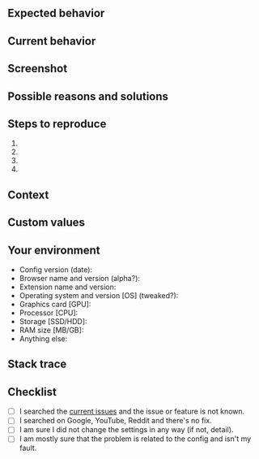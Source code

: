 <!--- Provide a general summary of the issue in the Title above. -->

## Expected behavior
<!--- If you're describing a bug, tell us what should happen. -->
<!--- If you're suggesting a change/improvement, tell us how it should work. -->

## Current behavior
<!--- If describing a bug, tell us what happens instead of the expected behavior. -->
<!--- If suggesting a change/improvement, explain the difference from current behavior. -->

## Screenshot
<!--- (Optional) -->
<!--- If incur a bug, make a screenshot to help us understand the context more clearly. -->
<!--- If suggesting a change/improvement, make a screenshot of your ideea to help us understand it and implement it as easily as possible. -->

## Possible reasons and solutions
<!--- (Optional) -->
<!--- If incur a bug, suggest a fix/reason for the bug. -->
<!--- If suggesting a change/improvement, give us ideas how to implement the addition. -->

## Steps to reproduce
<!--- (For bugs) --->
<!--- Provide a link to a live example or an unambiguous set of steps to reproduce this bug. -->
1.
2.
3.
4.

## Context
<!--- How has this issue affected you? How it appeared? What are you trying to accomplish? -->
<!--- Providing context helps us come up with a solution that is most useful in the real world. -->

## Custom values
<!--- (Optional) -->
<!--- (For bugs) --->
<!--- Modified any values? Added any new commands? Tweaked anything? --->

## Your environment
<!--- (For bugs) --->
<!--- Include as many relevant details about your environment. -->
* Config version (date):
* Browser name and version (alpha?):
* Extension name and version:
* Operating system and version [OS] (tweaked?):
* Graphics card [GPU]:
* Processor [CPU]:
* Storage [SSD/HDD]:
* RAM size [MB/GB]:
* Anything else:

## Stack trace
<!--- Include stack trace of the logs/console. -->

## Checklist
<!--- Go over all the following points, and put an `x` in all the boxes that apply. -->
- [ ] I searched the [current issues](https://github.com/ArmynC/ArminC-uBlock-Settings/issues) and the issue or feature is not known.
- [ ] I searched on Google, YouTube, Reddit and there's no fix.
- [ ] I am sure I did not change the settings in any way (if not, detail).
- [ ] I am mostly sure that the problem is related to the config and isn't my fault.